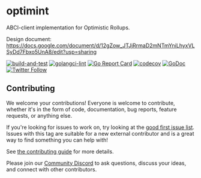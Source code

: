 # optimint

ABCI-client implementation for Optimistic Rollups.

Design document: https://docs.google.com/document/d/12gZow_JTJjRrmaD2mNTmYniLhyxVLSyDd7Fbxo5UnA8/edit?usp=sharing

[![build-and-test](https://github.com/celestiaorg/optimint/actions/workflows/test.yml/badge.svg)](https://github.com/celestiaorg/optimint/actions/workflows/test.yml)
[![golangci-lint](https://github.com/celestiaorg/optimint/actions/workflows/lint.yml/badge.svg)](https://github.com/celestiaorg/optimint/actions/workflows/lint.yml)
[![Go Report Card](https://goreportcard.com/badge/github.com/celestiaorg/optimint)](https://goreportcard.com/report/github.com/celestiaorg/optimint)
[![codecov](https://codecov.io/gh/celestiaorg/optimint/branch/main/graph/badge.svg?token=CWGA4RLDS9)](https://codecov.io/gh/celestiaorg/optimint)
[![GoDoc](https://godoc.org/github.com/celestiaorg/optimint?status.svg)](https://godoc.org/github.com/celestiaorg/optimint)
[![Twitter Follow](https://img.shields.io/twitter/follow/CelestiaOrg?style=social)](https://twitter.com/CelestiaOrg)

## Contributing

We welcome your contributions! Everyone is welcome to contribute, whether it's in the form of code,
documentation, bug reports, feature requests, or anything else.

If you're looking for issues to work on, try looking at the [good first issue list](https://github.com/celestiaorg/optimint/issues?q=is%3Aissue+is%3Aopen+label%3A%22good+first+issue%22). Issues with this tag are suitable for a new external contributor and is a great way to find something you can help with!

See [the contributing guide](./CONTRIBUTING.md) for more details.

Please join our [Community Discord](https://discord.com/invite/YsnTPcSfWQ) to ask questions, discuss your ideas, and connect with other contributors.
